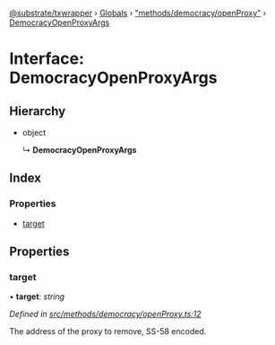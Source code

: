 [@substrate/txwrapper](../README.md) › [Globals](../globals.md) › ["methods/democracy/openProxy"](../modules/_methods_democracy_openproxy_.md) › [DemocracyOpenProxyArgs](_methods_democracy_openproxy_.democracyopenproxyargs.md)

# Interface: DemocracyOpenProxyArgs

## Hierarchy

* object

  ↳ **DemocracyOpenProxyArgs**

## Index

### Properties

* [target](_methods_democracy_openproxy_.democracyopenproxyargs.md#target)

## Properties

###  target

• **target**: *string*

*Defined in [src/methods/democracy/openProxy.ts:12](https://github.com/paritytech/txwrapper/blob/2ef02a5/src/methods/democracy/openProxy.ts#L12)*

The address of the proxy to remove, SS-58 encoded.
